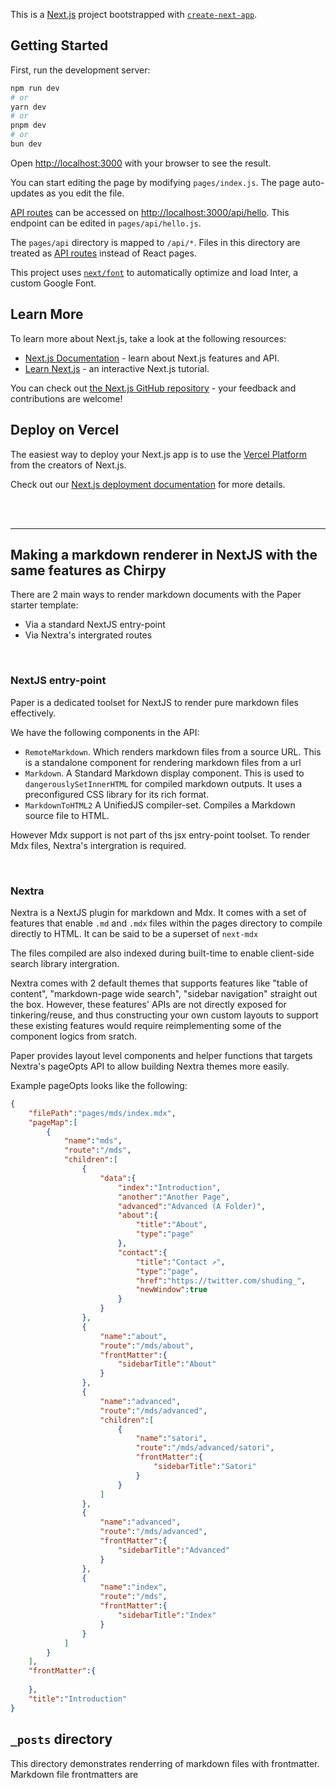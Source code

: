 This is a [Next.js](https://nextjs.org/) project bootstrapped with [`create-next-app`](https://github.com/vercel/next.js/tree/canary/packages/create-next-app).

## Getting Started

First, run the development server:

```bash
npm run dev
# or
yarn dev
# or
pnpm dev
# or
bun dev
```

Open [http://localhost:3000](http://localhost:3000) with your browser to see the result.

You can start editing the page by modifying `pages/index.js`. The page auto-updates as you edit the file.

[API routes](https://nextjs.org/docs/api-routes/introduction) can be accessed on [http://localhost:3000/api/hello](http://localhost:3000/api/hello). This endpoint can be edited in `pages/api/hello.js`.

The `pages/api` directory is mapped to `/api/*`. Files in this directory are treated as [API routes](https://nextjs.org/docs/api-routes/introduction) instead of React pages.

This project uses [`next/font`](https://nextjs.org/docs/basic-features/font-optimization) to automatically optimize and load Inter, a custom Google Font.

## Learn More

To learn more about Next.js, take a look at the following resources:

- [Next.js Documentation](https://nextjs.org/docs) - learn about Next.js features and API.
- [Learn Next.js](https://nextjs.org/learn) - an interactive Next.js tutorial.

You can check out [the Next.js GitHub repository](https://github.com/vercel/next.js/) - your feedback and contributions are welcome!

## Deploy on Vercel

The easiest way to deploy your Next.js app is to use the [Vercel Platform](https://vercel.com/new?utm_medium=default-template&filter=next.js&utm_source=create-next-app&utm_campaign=create-next-app-readme) from the creators of Next.js.

Check out our [Next.js deployment documentation](https://nextjs.org/docs/deployment) for more details.

<br><br>

---

## Making a markdown renderer in NextJS with the same features as Chirpy
There are 2 main ways to render markdown documents with the Paper starter template:
- Via a standard NextJS entry-point
- Via Nextra's intergrated routes

<br>

### NextJS entry-point
Paper is a dedicated toolset for NextJS to render pure markdown files effectively. 

We have the following components in the API:
- `RemoteMarkdown`. Which renders markdown files from a source URL. This is a standalone component for rendering markdown files from a url
- `Markdown`. A Standard Markdown display component. This is used to `dangerouslySetInnerHTML` for compiled markdown outputs. It uses a preconfigured
  CSS library for its rich format.
- `MarkdownToHTML2` A UnifiedJS compiler-set. Compiles a Markdown source file to HTML.

However Mdx support is not part of ths jsx entry-point toolset. To render Mdx files, Nextra's intergration is required.

<br>

### Nextra
Nextra is a NextJS plugin for markdown and Mdx. It comes with a set of features that enable `.md` and `.mdx` files within the pages
directory to compile directly to HTML. It can be said to be a superset of `next-mdx`

The files compiled are also indexed during built-time to enable client-side search library intergration. 

Nextra comes with 2 default themes that supports features like "table of content", "markdown-page wide search", "sidebar navigation" straight
out the box. However, these features' APIs are not directly exposed for tinkering/reuse, and thus constructing your own custom layouts to support these
existing features would require reimplementing some of the component logics from sratch.

Paper provides layout level components and helper functions that targets Nextra's pageOpts API to allow building Nextra themes more easily.

Example pageOpts looks like the following:
```json
{
    "filePath":"pages/mds/index.mdx",
    "pageMap":[
        {
            "name":"mds",
            "route":"/mds",
            "children":[
                {
                    "data":{
                        "index":"Introduction",
                        "another":"Another Page",
                        "advanced":"Advanced (A Folder)",
                        "about":{
                            "title":"About",
                            "type":"page"
                        },
                        "contact":{
                            "title":"Contact ↗",
                            "type":"page",
                            "href":"https://twitter.com/shuding_",
                            "newWindow":true
                        }
                    }
                },
                {
                    "name":"about",
                    "route":"/mds/about",
                    "frontMatter":{
                        "sidebarTitle":"About"
                    }
                },
                {
                    "name":"advanced",
                    "route":"/mds/advanced",
                    "children":[
                        {
                            "name":"satori",
                            "route":"/mds/advanced/satori",
                            "frontMatter":{
                                "sidebarTitle":"Satori"
                            }
                        }
                    ]
                },
                {
                    "name":"advanced",
                    "route":"/mds/advanced",
                    "frontMatter":{
                        "sidebarTitle":"Advanced"
                    }
                },
                {
                    "name":"index",
                    "route":"/mds",
                    "frontMatter":{
                        "sidebarTitle":"Index"
                    }
                }
            ]
        }
    ],
    "frontMatter":{
        
    },
    "title":"Introduction"
}
```

















## `_posts` directory
This directory demonstrates renderring of markdown files with frontmatter. Markdown file frontmatters are 


